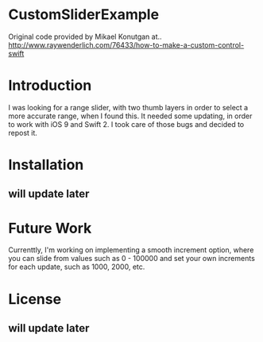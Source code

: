 
# CustomSliderExample

Original code provided by Mikael Konutgan at..
http://www.raywenderlich.com/76433/how-to-make-a-custom-control-swift


# Introduction
I was looking for a range slider, with two thumb layers in order to select a more accurate range, when I found this.  It needed some updating, in order to work with iOS 9 and Swift 2.  I took care of those bugs and decided to repost it.


# Installation

## will update later

# Future Work

Currenttly, I'm working on implementing a smooth increment option, where you can slide from values such as 0 - 100000 and set your own increments for each update, such as 1000, 2000, etc.

# License

## will update later



